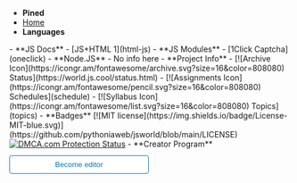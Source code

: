 - **Pined** <!-- dont edit this area -->
- [Home](home)
- **Languages** <!-- dont edit this area -->
<div id="google_translate_element"></div>
- **JS Docs** <!--  edit this area -->
- [JS+HTML 1](html-js)
- **JS Modules**
- [1Click Captcha](oneclick)
- **Node.JS**
- No info here
- **Project Info** <!-- dont edit this area -->
- [![Archive Icon](https://icongr.am/fontawesome/archive.svg?size=16&color=808080) Status](https://world.js.cool/status.html)
- [![Assignments Icon](https://icongr.am/fontawesome/pencil.svg?size=16&color=808080) Schedules](schedule)
- [![Syllabus Icon](https://icongr.am/fontawesome/list.svg?size=16&color=808080) Topics](topics)
- **Badges**
[![MIT license](https://img.shields.io/badge/License-MIT-blue.svg)](https://github.com/pythoniaweb/jsworld/blob/main/LICENSE)
<a href="//www.dmca.com/Protection/Status.aspx?ID=000f1e75-bc82-42ae-b015-e3e21083647f" title="DMCA.com Protection Status" class="dmca-badge"> <img src ="https://images.dmca.com/Badges/dmca-badge-w100-5x1-07.png?ID=000f1e75-bc82-42ae-b015-e3e21083647f"  alt="DMCA.com Protection Status" /></a>  <script src="https://images.dmca.com/Badges/DMCABadgeHelper.min.js"> </script>
- **Creator Program**
<form action="https://github.com/pythoniaweb/jsworld/" target="_blank">
  <input type="submit" value="Become editor" style="cursor: pointer;margin-top:12px;padding:8px;background-color:#FFFFFF;border:1px solid #0374B5;border-radius:.25rem;color:#0374B5;display:inline-block;text-align:center;text-decoration:none;width:250px;-webkit-text-size-adjust:none;mso-hide:all;" />
</form>

<script type="text/javascript" class="notranslate" translate="no">
function googleTranslateElementInit() {
  new google.translate.TranslateElement({pageLanguage: 'en', layout: google.translate.TranslateElement.InlineLayout.HORIZONTAL}, 'google_translate_element');
}
</script>

<script type="text/javascript" src="//translate.google.com/translate_a/element.js?cb=googleTranslateElementInit" class="notranslate" translate="no"></script>
